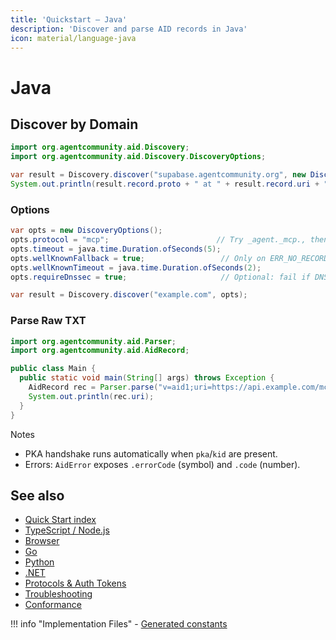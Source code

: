 ```yaml
---
title: 'Quickstart — Java'
description: 'Discover and parse AID records in Java'
icon: material/language-java
---
```


# Java

## Discover by Domain

```java
import org.agentcommunity.aid.Discovery;
import org.agentcommunity.aid.Discovery.DiscoveryOptions;

var result = Discovery.discover("supabase.agentcommunity.org", new DiscoveryOptions());
System.out.println(result.record.proto + " at " + result.record.uri + " ttl=" + result.ttl + " qname=" + result.queryName);
```

### Options

```java
var opts = new DiscoveryOptions();
opts.protocol = "mcp";                        // Try _agent._mcp., then _agent.mcp., then base
opts.timeout = java.time.Duration.ofSeconds(5);
opts.wellKnownFallback = true;                 // Only on ERR_NO_RECORD / ERR_DNS_LOOKUP_FAILED
opts.wellKnownTimeout = java.time.Duration.ofSeconds(2);
opts.requireDnssec = true;                     // Optional: fail if DNSSEC validation is missing

var result = Discovery.discover("example.com", opts);
```

### Parse Raw TXT

```java
import org.agentcommunity.aid.Parser;
import org.agentcommunity.aid.AidRecord;

public class Main {
  public static void main(String[] args) throws Exception {
    AidRecord rec = Parser.parse("v=aid1;uri=https://api.example.com/mcp;proto=mcp;desc=Example");
    System.out.println(rec.uri);
  }
}
```

Notes

- PKA handshake runs automatically when `pka`/`kid` are present.
- Errors: `AidError` exposes `.errorCode` (symbol) and `.code` (number).

## See also

- [Quick Start index](./index.md)
- [TypeScript / Node.js](./quickstart_ts.md)
- [Browser](./quickstart_browser.md)
- [Go](./quickstart_go.md)
- [Python](./quickstart_python.md)
- [.NET](./quickstart_dotnet.md)
- [Protocols & Auth Tokens](../Reference/protocols.md)
- [Troubleshooting](../Reference/troubleshooting.md)
- [Conformance](../Tooling/conformance.md)

!!! info "Implementation Files" - [Generated constants](../packages/aid-java/src/main/java/org/agentcommunity/aid/Constants.java)

